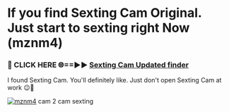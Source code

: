 # If you find Sexting Cam Original. Just start to sexting right Now (mznm4)

<h3>🔴 CLICK HERE 🌐==►► <a href="https://tinyurl.com/2s32jyrn" rel="nofollow">Sexting Cam Updated finder</a></h3>

I found Sexting Cam. You'll definitely like. Just don't open Sexting Cam at work 😉💬

[![mznm4](https://i.imgur.com/sZc9xG4.jpeg)](https://tinyurl.com/2s32jyrn)
cam 2 cam sexting